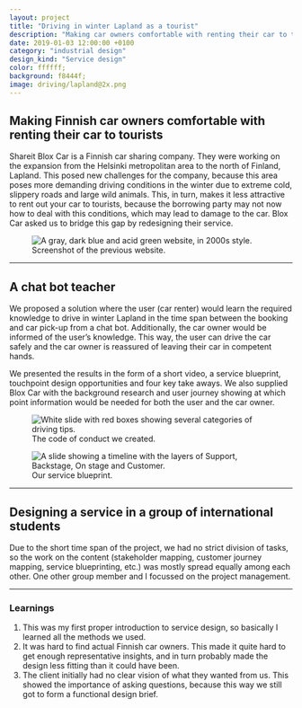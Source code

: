 ```yaml
---
layout: project
title: "Driving in winter Lapland as a tourist"
description: "Making car owners comfortable with renting their car to tourists with a chat bot by doing service design in a group of international students"
date: 2019-01-03 12:00:00 +0100
category: "industrial design"
design_kind: "Service design"
color: ffffff;
background: f8444f;
image: driving/lapland@2x.png
---
```


## Making Finnish car owners comfortable with renting their car to tourists

Shareit Blox Car is a Finnish car sharing company. They were working on the expansion from the Helsinki metropolitan area to the north of Finland, Lapland. This posed new challenges for the company, because this area poses more demanding driving conditions in the winter due to extreme cold, slippery roads and large wild animals. This, in turn, makes it less attractive to rent out your car to tourists, because the borrowing party may not now how to deal with this conditions, which may lead to damage to the car. Blox Car asked us to bridge this gap by redesigning their service.


<div class="project__picture-group project__picture-group--light">
  <figure class="project__picture">
    <img class="project__image" alt="A gray, dark blue and acid green website, in 2000s style."
      srcset="/static/img/driving/goal.png 1x,
        /static/img/driving/goal@2x.png 2x"
      src="/static/img/driving/goal.png">
    <figcaption class="project__caption">
      Screenshot of the previous website.
    </figcaption>
  </figure>
</div>

---

## A chat bot teacher

We proposed a solution where the user (car renter) would learn the required knowledge to drive in winter Lapland in the time span between the booking and car pick-up from a chat bot. Additionally, the car owner would be informed of the user’s knowledge. This way, the user can drive the car safely and the car owner is reassured of leaving their car in competent hands.

We presented the results in the form of a short video, a service blueprint, touchpoint design opportunities and four key take aways. We also supplied Blox Car with the background research and user journey showing at which point information would be needed for both the user and the car owner.


<div class="project__picture-group">

  <figure class="project__picture">
    <img class="project__image" alt="White slide with red boxes showing several categories of driving tips."
      srcset="/static/img/driving/code.png 1x,
        /static/img/driving/code@2x.png 2x"
      src="/static/img/driving/code.png">
    <figcaption class="project__caption">
      The code of conduct we created.
    </figcaption>
  </figure>

  <figure class="project__picture">
    <img class="project__image" alt="A slide showing a timeline with the layers of Support, Backstage, On stage and Customer."
      srcset="/static/img/driving/blueprint.png 1x,
        /static/img/driving/blueprint@2x.png 2x"
      src="/static/img/driving/blueprint.png">
    <figcaption class="project__caption">
      Our service blueprint.
    </figcaption>
  </figure>

</div>


---

## Designing a service in a group of international students

Due to the short time span of the project, we had no strict division of tasks, so the work on the content (stakeholder mapping, customer journey mapping, service blueprinting, etc.) was mostly spread equally among each other. One other group member and I focussed on the project management.

---

### Learnings

1. This was my first proper introduction to service design, so basically I learned all the methods we used.
2. It was hard to find actual Finnish car owners. This made it quite hard to get enough representative insights, and in turn probably made the design less fitting than it could have been.
3. The client initially had no clear vision of what they wanted from us. This showed the importance of asking questions, because this way we still got to form a functional design brief.

